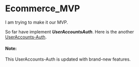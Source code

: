 # Ecommerce_MVP


I am trying to make it our MVP.

So far have implement **_UserAccountsAuth_**.
Here is the another [UserAccounts-Auth](https://github.com/MTayyab10/UserAccounts-Auth).

#### Note:
This UserAccounts-Auth is updated with brand-new features.